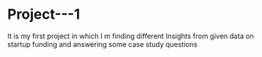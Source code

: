 # Project---1
It is my first project in which I m finding different Insights from given data on startup funding and answering some case study questions
